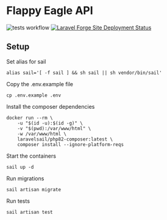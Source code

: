 # Flappy Eagle API

![tests workflow](https://github.com/LeeConnelly12/flappy-eagle-api/actions/workflows/tests.yml/badge.svg) [![Laravel Forge Site Deployment Status](https://img.shields.io/endpoint?url=https%3A%2F%2Fforge.laravel.com%2Fsite-badges%2F38b22622-1761-4088-a6fc-fa6fc8cd59b3&style=flat)](https://forge.laravel.com)

## Setup

Set alias for sail

```
alias sail='[ -f sail ] && sh sail || sh vendor/bin/sail'
```

Copy the .env.example file

```
cp .env.example .env
```

Install the composer dependencies

```
docker run --rm \
    -u "$(id -u):$(id -g)" \
    -v "$(pwd):/var/www/html" \
    -w /var/www/html \
    laravelsail/php82-composer:latest \
    composer install --ignore-platform-reqs
```

Start the containers

```
sail up -d
```

Run migrations

```
sail artisan migrate
```

Run tests

```
sail artisan test
```

